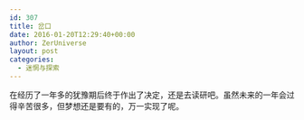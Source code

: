 ```yaml
---
id: 307
title: 岔口
date: 2016-01-20T12:29:40+00:00
author: ZerUniverse
layout: post
categories:
  - 迷惘与探索
---
```

在经历了一年多的犹豫期后终于作出了决定，还是去读研吧。虽然未来的一年会过得辛苦很多，但梦想还是要有的，万一实现了呢。